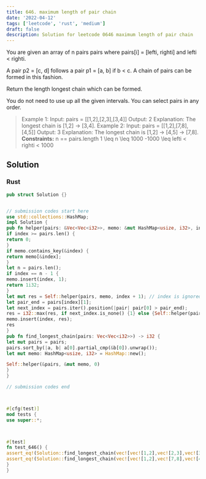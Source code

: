 ```yaml
---
title: 646. maximum length of pair chain
date: '2022-04-12'
tags: ['leetcode', 'rust', 'medium']
draft: false
description: Solution for leetcode 0646 maximum length of pair chain
---
```




You are given an array of n pairs pairs where pairs[i] <TeX>=</TeX> [lefti, righti] and lefti < righti.

A pair p2 <TeX>=</TeX> [c, d] follows a pair p1 <TeX>=</TeX> [a, b] if b < c. A chain of pairs can be formed in this fashion.

Return the length longest chain which can be formed.

You do not need to use up all the given intervals. You can select pairs in any order.



>   Example 1:
>   Input: pairs <TeX>=</TeX> [[1,2],[2,3],[3,4]]
>   Output: 2
>   Explanation: The longest chain is [1,2] -> [3,4].
>   Example 2:
>   Input: pairs <TeX>=</TeX> [[1,2],[7,8],[4,5]]
>   Output: 3
>   Explanation: The longest chain is [1,2] -> [4,5] -> [7,8].
**Constraints:**
>   	n <TeX>=</TeX><TeX>=</TeX> pairs.length
>   	1 <TeX>\leq</TeX> n <TeX>\leq</TeX> 1000
>   	-1000 <TeX>\leq</TeX> lefti < righti < 1000


## Solution


### Rust
```rust
pub struct Solution {}


// submission codes start here
use std::collections::HashMap;
impl Solution {
pub fn helper(pairs: &Vec<Vec<i32>>, memo: &mut HashMap<usize, i32>, index: usize) -> i32 {
if index >= pairs.len() {
return 0;
}
if memo.contains_key(&index) {
return memo[&index];
}
let n = pairs.len();
if index == n - 1 {
memo.insert(index, 1);
return 1i32;
}
let mut res = Self::helper(pairs, memo, index + 1); // index is ignored
let pair_end = pairs[index][1];
let next_index = pairs.iter().position(|pair| pair[0] > pair_end);
res = i32::max(res, if next_index.is_none() {1} else {Self::helper(pairs, memo, next_index.unwrap()) + 1});
memo.insert(index, res);
res
}
pub fn find_longest_chain(pairs: Vec<Vec<i32>>) -> i32 {
let mut pairs = pairs;
pairs.sort_by(|a, b| a[0].partial_cmp(&b[0]).unwrap());
let mut memo: HashMap<usize, i32> = HashMap::new();

Self::helper(&pairs, &mut memo, 0)
}
}

// submission codes end



#[cfg(test)]
mod tests {
use super::*;



#[test]
fn test_646() {
assert_eq!(Solution::find_longest_chain(vec![vec![1,2],vec![2,3],vec![3,4]]), 2);
assert_eq!(Solution::find_longest_chain(vec![vec![1,2],vec![7,8],vec![4,5]]), 3);
}
}

```
